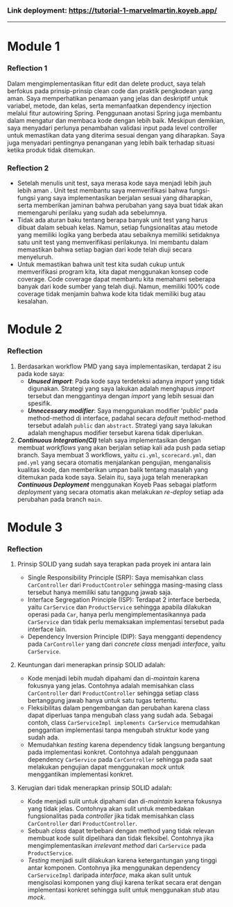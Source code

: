 ### Link deployment: https://tutorial-1-marvelmartin.koyeb.app/
---
# Module 1

### Reflection 1
Dalam mengimplementasikan fitur edit dan delete product, saya telah berfokus pada prinsip-prinsip clean code dan praktik pengkodean yang aman. Saya memperhatikan penamaan yang jelas dan deskriptif untuk variabel, metode, dan kelas, serta memanfaatkan dependency injection melalui fitur autowiring Spring. Penggunaan anotasi Spring juga membantu dalam mengatur dan membaca kode dengan lebih baik. Meskipun demikian, saya menyadari perlunya penambahan validasi input pada level controller untuk memastikan data yang diterima sesuai dengan yang diharapkan. Saya juga menyadari pentingnya penanganan yang lebih baik terhadap situasi ketika produk tidak ditemukan.
### Reflection 2
- Setelah menulis unit test, saya merasa kode saya menjadi lebih jauh lebih aman . Unit test membantu saya memverifikasi bahwa fungsi-fungsi yang saya implementasikan berjalan sesuai yang diharapkan, serta memberikan jaminan bahwa perubahan yang saya buat tidak akan memengaruhi perilaku yang sudah ada sebelumnya.
- Tidak ada aturan baku tentang berapa banyak unit test yang harus dibuat dalam sebuah kelas. Namun, setiap fungsionalitas atau metode yang memiliki logika yang berbeda atau sebaiknya memiliki setidaknya satu unit test yang memverifikasi perilakunya. Ini membantu dalam memastikan bahwa setiap bagian dari kode telah diuji secara menyeluruh.
- Untuk memastikan bahwa unit test kita sudah cukup untuk memverifikasi program kita, kita dapat menggunakan konsep code coverage. Code coverage dapat membantu kita memahami seberapa banyak dari kode sumber yang telah diuji. Namun, memiliki 100% code coverage tidak menjamin bahwa kode kita tidak memiliki bug atau kesalahan. 

# Module 2
### Reflection
1. Berdasarkan workflow PMD yang saya implementasikan, terdapat 2 isu pada kode saya:
   - **_Unused import_**: Pada kode saya terdeteksi adanya _import_ yang tidak digunakan. Strategi yang saya lakukan adalah menghapus _import_ tersebut dan menggantinya dengan _import_ yang lebih sesuai dan spesifik.
   - _**Unnecessary modifier**_: Saya menggunakan modifier 'public' pada method-method di interface, padahal secara _default_ method-method tersebut adalah `public` dan `abstract`. Strategi yang saya lakukan adalah menghapus modifier tersebut karena tidak diperlukan.
2. _**Continuous Integration(CI)**_ telah saya implementasikan dengan membuat _workflows_ yang akan berjalan setiap kali ada push pada setiap branch. Saya membuat 3 workflows, yaitu `ci.yml`, `scorecard.yml`, dan `pmd.yml` yang secara otomatis menjalankan pengujian, menganalisis kualitas kode, dan memberikan umpan balik tentang masalah yang ditemukan pada kode saya. Selain itu, saya juga telah menerapkan _**Continuous Deployment**_ menggunakan Koyeb Paas sebagai platform _deployment_ yang secara otomatis akan melakukan _re-deploy_ setiap ada perubahan pada branch `main`.

# Module 3
### Reflection
1. Prinsip SOLID yang sudah saya terapkan pada proyek ini antara lain
   - Single Responsibility Principle (SRP): Saya memisahkan class `CarController` dari `ProductControler` sehingga masing-masing class tersebut hanya memiliki satu tanggung jawab saja.
   - Interface Segregation Principle (ISP): Terdapat 2 interface berbeda, yaitu `CarService` dan `ProductService` sehingga apabila dilakukan operasi pada `Car`, hanya perlu mengimplementasikannya pada `CarService` dan tidak perlu memaksakan implementasi tersebut pada interface lain.
   - Dependency Inversion Principle (DIP): Saya mengganti dependency pada `CarController` yang dari _concrete class_ menjadi _interface_, yaitu `CarService`.
2. Keuntungan dari menerapkan prinsip SOLID adalah:
   - Kode menjadi lebih mudah dipahami dan di-_maintain_ karena fokusnya yang jelas. Contohnya adalah memisahkan class `CarController` dari `ProductController` sehingga setiap class bertanggung jawab hanya untuk satu tugas tertentu.
   - Fleksibilitas dalam pengembangan dan perubahan karena class dapat diperluas tanpa mengubah class yang sudah ada. Sebagai contoh, class `CarServiceImpl implements CarService` memudahkan penggantian implementasi tanpa mengubah struktur kode yang sudah ada.
   - Memudahkan _testing_ karena dependency tidak langsung bergantung pada implementasi konkret. Contohnya adalah penggunaan dependency `CarService` pada `CarController` sehingga pada saat melakukan pengujian dapat menggunakan _mock_ untuk menggantikan implementasi konkret.
  
3. Kerugian dari tidak menerapkan prinsip SOLID adalah:
   - Kode menjadi sulit untuk dipahami dan di-_maintain_ karena fokusnya yang tidak jelas. Contohnya akan sulit untuk membedakan fungsionalitas pada _controller_ jika tidak memisahkan class `CarController` dari `ProductController`.
   - Sebuah _class_ dapat terbebani dengan method yang tidak relevan membuat kode sulit dipelihara dan tidak fleksibel. Contohnya jika mengimplementasikan _irrelevant method_ dari `CarService` pada `ProductService`.
   - _Testing_ menjadi sulit dilakukan karena ketergantungan yang tinggi antar komponen. Contohnya jika menggunakan dependency `CarServiceImpl` daripada _interface_, maka akan sulit untuk mengisolasi komponen yang diuji karena terikat secara erat dengan implementasi konkret sehingga sulit untuk menggunakan _stub_ atau _mock_.

